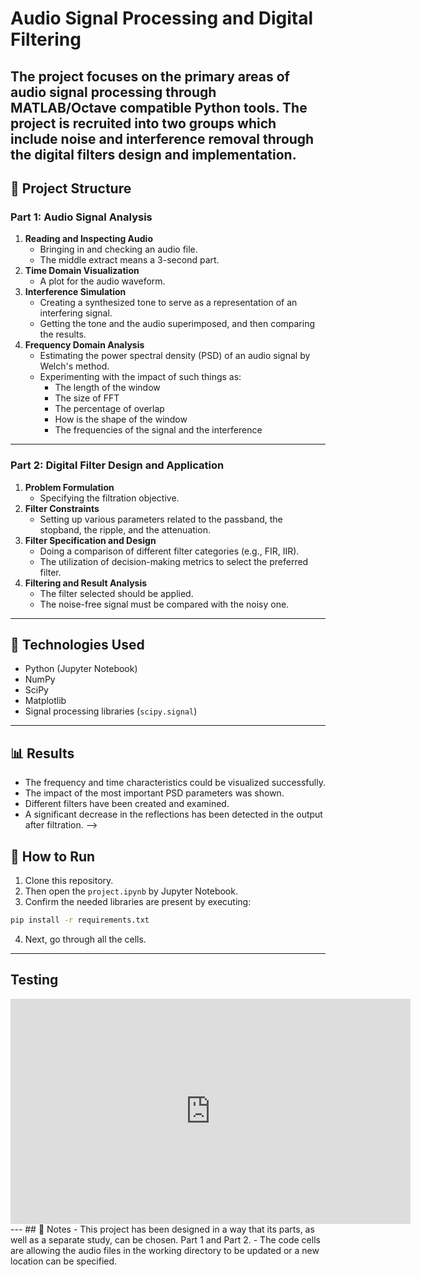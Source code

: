 # Audio Signal Processing and Digital Filtering
The project focuses on the primary areas of audio signal processing through MATLAB/Octave compatible Python tools. The project is recruited into two groups which include noise and interference removal through the digital filters design and implementation.
---
## 📁 Project Structure
### **Part 1: Audio Signal Analysis**
1. **Reading and Inspecting Audio**
   - Bringing in and checking an audio file.
   - The middle extract means a 3-second part.
2. **Time Domain Visualization**
   - A plot for the audio waveform.
3. **Interference Simulation**
   - Creating a synthesized tone to serve as a representation of an interfering signal.
   - Getting the tone and the audio superimposed, and then comparing the results.
4. **Frequency Domain Analysis**
   - Estimating the power spectral density (PSD) of an audio signal by Welch's method.
   - Experimenting with the impact of such things as:
     - The length of the window
     - The size of FFT
     - The percentage of overlap
     - How is the shape of the window
     - The frequencies of the signal and the interference
---
### **Part 2: Digital Filter Design and Application**
1. **Problem Formulation**
   - Specifying the filtration objective.
2. **Filter Constraints**
   - Setting up various parameters related to the passband, the stopband, the ripple, and the attenuation.
3. **Filter Specification and Design**
   - Doing a comparison of different filter categories (e.g., FIR, IIR).
   - The utilization of decision-making metrics to select the preferred filter.
4. **Filtering and Result Analysis**
   - The filter selected should be applied.
   - The noise-free signal must be compared with the noisy one.
---
## 🔧 Technologies Used
- Python (Jupyter Notebook)
- NumPy
- SciPy
- Matplotlib
- Signal processing libraries (`scipy.signal`)
---

## 📊 Results
- The frequency and time characteristics could be visualized successfully.
- The impact of the most important PSD parameters was shown.
- Different filters have been created and examined.
- A significant decrease in the reflections has been detected in the output after filtration. -->
## 📂 How to Run
1. Clone this repository.
2. Then open the `project.ipynb` by Jupyter Notebook.
3. Confirm the needed libraries are present by executing:
```bash
pip install -r requirements.txt
```
4. Next, go through all the cells.
---
## Testing
<iframe src="https://drive.google.com/file/d/1_MnXbUYTD1__S9Ltup_PumtJ3dsCvfml/preview" width="640" height="360" frameborder="0" allow="autoplay; fullscreen" allowfullscreen></iframe>
---
## 📌 Notes
- This project has been designed in a way that its parts, as well as a separate study, can be chosen. Part 1 and Part 2.
- The code cells are allowing the audio files in the working directory to be updated or a new location can be specified.
